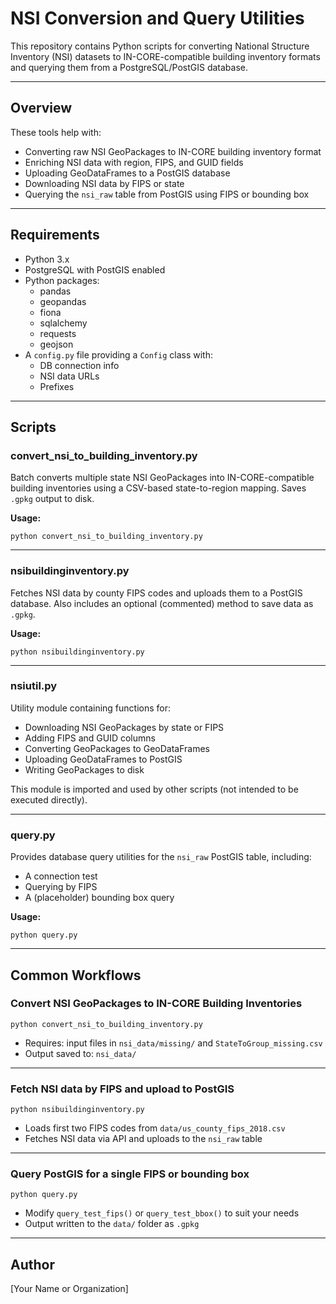 # NSI Conversion and Query Utilities

This repository contains Python scripts for converting National Structure Inventory (NSI) datasets to IN-CORE-compatible building inventory formats and querying them from a PostgreSQL/PostGIS database.

---

## Overview

These tools help with:
- Converting raw NSI GeoPackages to IN-CORE building inventory format
- Enriching NSI data with region, FIPS, and GUID fields
- Uploading GeoDataFrames to a PostGIS database
- Downloading NSI data by FIPS or state
- Querying the `nsi_raw` table from PostGIS using FIPS or bounding box

---

## Requirements

- Python 3.x
- PostgreSQL with PostGIS enabled
- Python packages:
  - pandas
  - geopandas
  - fiona
  - sqlalchemy
  - requests
  - geojson
- A `config.py` file providing a `Config` class with:
  - DB connection info
  - NSI data URLs
  - Prefixes

---

## Scripts

### convert_nsi_to_building_inventory.py

Batch converts multiple state NSI GeoPackages into IN-CORE-compatible building inventories using a CSV-based state-to-region mapping. Saves `.gpkg` output to disk.

**Usage:**
```
python convert_nsi_to_building_inventory.py
```

---

### nsibuildinginventory.py

Fetches NSI data by county FIPS codes and uploads them to a PostGIS database. Also includes an optional (commented) method to save data as `.gpkg`.

**Usage:**
```
python nsibuildinginventory.py
```

---

### nsiutil.py

Utility module containing functions for:
- Downloading NSI GeoPackages by state or FIPS
- Adding FIPS and GUID columns
- Converting GeoPackages to GeoDataFrames
- Uploading GeoDataFrames to PostGIS
- Writing GeoPackages to disk

This module is imported and used by other scripts (not intended to be executed directly).

---

### query.py

Provides database query utilities for the `nsi_raw` PostGIS table, including:
- A connection test
- Querying by FIPS
- A (placeholder) bounding box query

**Usage:**
```
python query.py
```

---

## Common Workflows

### Convert NSI GeoPackages to IN-CORE Building Inventories

```
python convert_nsi_to_building_inventory.py
```

- Requires: input files in `nsi_data/missing/` and `StateToGroup_missing.csv`
- Output saved to: `nsi_data/`

---

### Fetch NSI data by FIPS and upload to PostGIS

```
python nsibuildinginventory.py
```

- Loads first two FIPS codes from `data/us_county_fips_2018.csv`
- Fetches NSI data via API and uploads to the `nsi_raw` table

---

### Query PostGIS for a single FIPS or bounding box

```
python query.py
```

- Modify `query_test_fips()` or `query_test_bbox()` to suit your needs
- Output written to the `data/` folder as `.gpkg`

---

## Author

[Your Name or Organization]
